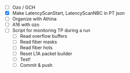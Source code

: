 - [ ] Ozo / GCH
- [x] Make LatencyScanStart, LatencyScanNBC in PT json
- [ ] Organize with Athina
- [ ] A16 with ozo
- [ ] Script for monitoring TP during a run
  - [ ] Read overflow buffers
  - [ ] Read fiber masks
  - [ ] Read fiber hots
  - [ ] Reset L1A packet builder
  - [ ] Test!
  - [ ] Commit & push
